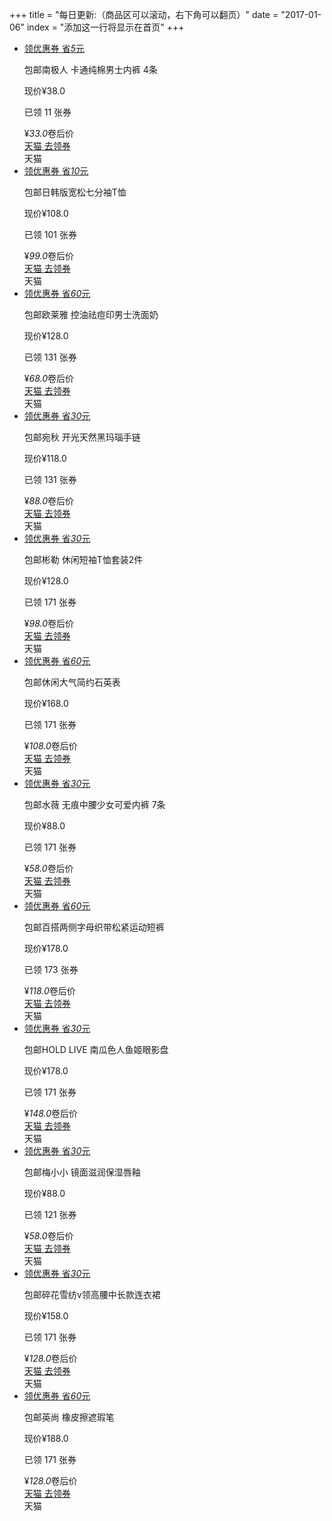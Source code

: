 +++
title = "每日更新:（商品区可以滚动，右下角可以翻页）"
date = "2017-01-06"
index = "添加这一行将显示在首页"
+++

<ul class="pro_detail">
    <li class="pro_detail_to">
        <div class="zk-item">
            <div class="img-area">
                <a class="alink" target="_blank" href="http://c.b1yt.com/h.QYGmNO?cv=2eyUZCNZuh3">
                    <div class="lq">
                        <div class="lq-t">
                            <span class="lq-t-d1">领优惠券</span>
                            <span class="lq-t-d2">省<em>5</em>元</span>
                        </div>
                        <div class="lq-b"></div>
                    </div>
                    <img class="swiper-lazy" data-src="http://img.alicdn.com/bao/uploaded/i4/TB1N.w3PFXXXXbrXpXXXXXXXXXX_!!0-item_pic.jpg_400x400">
                </a>
            </div>
            <p class="title-area item"><span class="post-free">包邮</span>南极人 卡通纯棉男士内裤 4条</p>
            <div class="raw-price-area">现价¥38.0<p class="sold item">已领 11 张券</p></div>
            <div class="info">
                <div class="price-area">
                    <span class="price">¥</span><em class="number-font">33</em><em class="decimal">.0</em><i></i><span class="volume-price">卷后价</span>
                </div>
                <div class="buy-area">
                    <a rel="nofollow" target="_blank" href="http://img.alicdn.com/imgextra/i2/1031382400/TB2eT5PrH0kpuFjy0FjXXcBbVXa_!!1031382400.jpg_400x400">
                        <span class="coupon-amount">天猫</span>
                        <span class="btn-title">去领券</span>
                    </a>
                </div>
                <div class="platform-area"><span>天猫</span><img class="swiper-lazy" data-src="../../img/tmall.png"></div>
            </div>
        </div>
    </li>
    <li class="pro_detail_to">
        <div class="zk-item">
            <div class="img-area">
                <a class="alink" target="_blank" href="http://c.b1yt.com/h.QYGmNO?cv=2eyUZCNZuh3">
                    <div class="lq">
                        <div class="lq-t">
                            <span class="lq-t-d1">领优惠券</span>
                            <span class="lq-t-d2">省<em>10</em>元</span>
                        </div>
                        <div class="lq-b"></div>
                    </div>
                    <img class="swiper-lazy" data-src="http://gd3.alicdn.com/imgextra/i3/1820883543/TB2s4pBpB0kpuFjSsziXXa.oVXa_!!1820883543.jpg_400x400">
                </a>
            </div>
            <p class="title-area item"><span class="post-free">包邮</span>日韩版宽松七分袖T恤</p>
            <div class="raw-price-area">现价¥108.0<p class="sold item">已领 101 张券</p></div>
            <div class="info">
                <div class="price-area">
                    <span class="price">¥</span><em class="number-font">99</em><em class="decimal">.0</em><i></i><span class="volume-price">卷后价</span>
                </div>
                <div class="buy-area">
                    <a rel="nofollow" target="_blank" href="http://c.b1yt.com/h.QYGmNO?cv=2eyUZCNZuh3">
                        <span class="coupon-amount">天猫</span>
                        <span class="btn-title">去领券</span>
                    </a>
                </div>
                <div class="platform-area"><span>天猫</span><img class="swiper-lazy" data-src="../../img/tmall.png"></div>
            </div>
        </div>
    </li>
    <li class="pro_detail_to">
        <div class="zk-item">
            <div class="img-area">
                <a class="alink" target="_blank" href="http://c.b1yt.com/h.QYGmNO?cv=2eyUZCNZuh3">
                    <div class="lq">
                        <div class="lq-t">
                            <span class="lq-t-d1">领优惠券</span>
                            <span class="lq-t-d2">省<em>60</em>元</span>
                        </div>
                        <div class="lq-b"></div>
                    </div>
                    <img class="swiper-lazy" data-src="http://gaitaobao4.alicdn.com/tfscom/i4/TB1qeVLPVXXXXbOXpXXXXXXXXXX_!!0-item_pic.jpg_400x400">
                </a>
            </div>
            <p class="title-area item"><span class="post-free">包邮</span>欧莱雅 控油祛痘印男士洗面奶</p>
            <div class="raw-price-area">现价¥128.0<p class="sold item">已领 131 张券</p></div>
            <div class="info">
                <div class="price-area">
                    <span class="price">¥</span><em class="number-font">68</em><em class="decimal">.0</em><i></i><span class="volume-price">卷后价</span>
                </div>
                <div class="buy-area">
                    <a rel="nofollow" target="_blank" href="http://c.b1yt.com/h.QYGmNO?cv=2eyUZCNZuh3">
                        <span class="coupon-amount">天猫</span>
                        <span class="btn-title">去领券</span>
                    </a>
                </div>
                <div class="platform-area"><span>天猫</span><img class="swiper-lazy" data-src="../../img/tmall.png"></div>
            </div>
        </div>
    </li>
    <li class="pro_detail_to">
        <div class="zk-item">
            <div class="img-area">
                <a class="alink" target="_blank" href="http://c.b1yt.com/h.QYGmNO?cv=2eyUZCNZuh3">
                    <div class="lq">
                        <div class="lq-t">
                            <span class="lq-t-d1">领优惠券</span>
                            <span class="lq-t-d2">省<em>30</em>元</span>
                        </div>
                        <div class="lq-b"></div>
                    </div>
                    <img class="swiper-lazy" data-src="http://gaitaobao1.alicdn.com/tfscom/i3/TB1fxdDOXXXXXXUapXXXXXXXXXX_!!0-item_pic.jpg_400x400">
                </a>
            </div>
            <p class="title-area item"><span class="post-free">包邮</span>宛秋 开光天然黑玛瑙手链</p>
            <div class="raw-price-area">现价¥118.0<p class="sold item">已领 131 张券</p></div>
            <div class="info">
                <div class="price-area">
                    <span class="price">¥</span><em class="number-font">88</em><em class="decimal">.0</em><i></i><span class="volume-price">卷后价</span>
                </div>
                <div class="buy-area">
                    <a rel="nofollow" target="_blank" href="http://c.b1yt.com/h.QYGmNO?cv=2eyUZCNZuh3">
                        <span class="coupon-amount">天猫</span>
                        <span class="btn-title">去领券</span>
                    </a>
                </div>
                <div class="platform-area"><span>天猫</span><img class="swiper-lazy" data-src="../../img/tmall.png"></div>
            </div>
        </div>
    </li>
    <li class="pro_detail_to">
        <div class="zk-item">
            <div class="img-area">
                <a class="alink" target="_blank" href="http://c.b1yt.com/h.QYGmNO?cv=2eyUZCNZuh3">
                    <div class="lq">
                        <div class="lq-t">
                            <span class="lq-t-d1">领优惠券</span>
                            <span class="lq-t-d2">省<em>30</em>元</span>
                        </div>
                        <div class="lq-b"></div>
                    </div>
                    <img class="swiper-lazy" data-src="http://gaitaobao4.alicdn.com/tfscom/i1/TB1qQfwPpXXXXaZXFXXXXXXXXXX_!!0-item_pic.jpg_400x400">
                </a>
            </div>
            <p class="title-area item"><span class="post-free">包邮</span>彬勒 休闲短袖T恤套装2件</p>
            <div class="raw-price-area">现价¥128.0<p class="sold item">已领 171 张券</p></div>
            <div class="info">
                <div class="price-area">
                    <span class="price">¥</span><em class="number-font">98</em><em class="decimal">.0</em><i></i><span class="volume-price">卷后价</span>
                </div>
                <div class="buy-area">
                    <a rel="nofollow" target="_blank" href="http://c.b1yt.com/h.QYGmNO?cv=2eyUZCNZuh3">
                        <span class="coupon-amount">天猫</span>
                        <span class="btn-title">去领券</span>
                    </a>
                </div>
                <div class="platform-area"><span>天猫</span><img class="swiper-lazy" data-src="../../img/tmall.png"></div>
            </div>
        </div>
    </li>
    <li class="pro_detail_to">
        <div class="zk-item">
            <div class="img-area">
                <a class="alink" target="_blank" href="http://c.b1yt.com/h.QYGmNO?cv=2eyUZCNZuh3">
                    <div class="lq">
                        <div class="lq-t">
                            <span class="lq-t-d1">领优惠券</span>
                            <span class="lq-t-d2">省<em>60</em>元</span>
                        </div>
                        <div class="lq-b"></div>
                    </div>
                    <img class="swiper-lazy" data-src="http://gaitaobao1.alicdn.com/tfscom/i3/2932354889/TB2HSkIuSFmpuFjSZFrXXayOXXa_!!2932354889.jpg_400x400">
                </a>
            </div>
            <p class="title-area item"><span class="post-free">包邮</span>休闲大气简约石英表</p>
            <div class="raw-price-area">现价¥168.0<p class="sold item">已领 171 张券</p></div>
            <div class="info">
                <div class="price-area">
                    <span class="price">¥</span><em class="number-font">108</em><em class="decimal">.0</em><i></i><span class="volume-price">卷后价</span>
                </div>
                <div class="buy-area">
                    <a rel="nofollow" target="_blank" href="http://c.b1yt.com/h.QYGmNO?cv=2eyUZCNZuh3">
                        <span class="coupon-amount">天猫</span>
                        <span class="btn-title">去领券</span>
                    </a>
                </div>
                <div class="platform-area"><span>天猫</span><img class="swiper-lazy" data-src="../../img/tmall.png"></div>
            </div>
        </div>
    </li>
    <li class="pro_detail_to">
        <div class="zk-item">
            <div class="img-area">
                <a class="alink" target="_blank" href="http://c.b1yt.com/h.QYGmNO?cv=2eyUZCNZuh3">
                    <div class="lq">
                        <div class="lq-t">
                            <span class="lq-t-d1">领优惠券</span>
                            <span class="lq-t-d2">省<em>30</em>元</span>
                        </div>
                        <div class="lq-b"></div>
                    </div>
                    <img class="swiper-lazy" data-src="http://img.alicdn.com/imgextra/i3/3048974064/TB2amRcwb4npuFjSZFmXXXl4FXa_!!3048974064.jpg_400x400">
                </a>
            </div>
            <p class="title-area item"><span class="post-free">包邮</span>水薇 无痕中腰少女可爱内裤 7条</p>
            <div class="raw-price-area">现价¥88.0<p class="sold item">已领 171 张券</p></div>
            <div class="info">
                <div class="price-area">
                    <span class="price">¥</span><em class="number-font">58</em><em class="decimal">.0</em><i></i><span class="volume-price">卷后价</span>
                </div>
                <div class="buy-area">
                    <a rel="nofollow" target="_blank" href="http://c.b1yt.com/h.QYGmNO?cv=2eyUZCNZuh3">
                        <span class="coupon-amount">天猫</span>
                        <span class="btn-title">去领券</span>
                    </a>
                </div>
                <div class="platform-area"><span>天猫</span><img class="swiper-lazy" data-src="../../img/tmall.png"></div>
            </div>
        </div>
    </li>
    <li class="pro_detail_to">
        <div class="zk-item">
            <div class="img-area">
                <a class="alink" target="_blank" href="http://c.b1yt.com/h.QYGmNO?cv=2eyUZCNZuh3">
                    <div class="lq">
                        <div class="lq-t">
                            <span class="lq-t-d1">领优惠券</span>
                            <span class="lq-t-d2">省<em>60</em>元</span>
                        </div>
                        <div class="lq-b"></div>
                    </div>
                    <img class="swiper-lazy" data-src="http://gd1.alicdn.com/imgextra/i1/1747999933/TB2_jW8qB0kpuFjy1zdXXXuUVXa_!!1747999933.jpg_400x400">
                </a>
            </div>
            <p class="title-area item"><span class="post-free">包邮</span>百搭两侧字母织带松紧运动短裤</p>
            <div class="raw-price-area">现价¥178.0<p class="sold item">已领 173 张券</p></div>
            <div class="info">
                <div class="price-area">
                    <span class="price">¥</span><em class="number-font">118</em><em class="decimal">.0</em><i></i><span class="volume-price">卷后价</span>
                </div>
                <div class="buy-area">
                    <a rel="nofollow" target="_blank" href="http://c.b1yt.com/h.QYGmNO?cv=2eyUZCNZuh3">
                        <span class="coupon-amount">天猫</span>
                        <span class="btn-title">去领券</span>
                    </a>
                </div>
                <div class="platform-area"><span>天猫</span><img class="swiper-lazy" data-src="../../img/tmall.png"></div>
            </div>
        </div>
    </li>
    <li class="pro_detail_to">
        <div class="zk-item">
            <div class="img-area">
                <a class="alink" target="_blank" href="http://c.b1yt.com/h.QYGmNO?cv=2eyUZCNZuh3">
                    <div class="lq">
                        <div class="lq-t">
                            <span class="lq-t-d1">领优惠券</span>
                            <span class="lq-t-d2">省<em>30</em>元</span>
                        </div>
                        <div class="lq-b"></div>
                    </div>
                    <img class="swiper-lazy" data-src="http://gd2.alicdn.com/imgextra/i2/2555036062/TB2QilgsbBmpuFjSZFuXXaG_XXa_!!2555036062.jpg_400x400">
                </a>
            </div>
            <p class="title-area item"><span class="post-free">包邮</span>HOLD LIVE 南瓜色人鱼姬眼影盘</p>
            <div class="raw-price-area">现价¥178.0<p class="sold item">已领 171 张券</p></div>
            <div class="info">
                <div class="price-area">
                    <span class="price">¥</span><em class="number-font">148</em><em class="decimal">.0</em><i></i><span class="volume-price">卷后价</span>
                </div>
                <div class="buy-area">
                    <a rel="nofollow" target="_blank" href="http://c.b1yt.com/h.QYGmNO?cv=2eyUZCNZuh3">
                        <span class="coupon-amount">天猫</span>
                        <span class="btn-title">去领券</span>
                    </a>
                </div>
                <div class="platform-area"><span>天猫</span><img class="swiper-lazy" data-src="../../img/tmall.png"></div>
            </div>
        </div>
    </li>
    <li class="pro_detail_to">
        <div class="zk-item">
            <div class="img-area">
                <a class="alink" target="_blank" href="http://c.b1yt.com/h.QYGmNO?cv=2eyUZCNZuh3">
                    <div class="lq">
                        <div class="lq-t">
                            <span class="lq-t-d1">领优惠券</span>
                            <span class="lq-t-d2">省<em>30</em>元</span>
                        </div>
                        <div class="lq-b"></div>
                    </div>
                    <img class="swiper-lazy" data-src="http://omqxp8we2.bkt.clouddn.com/coupon/2017/5/2/149671361700096278_400x400">
                </a>
            </div>
            <p class="title-area item"><span class="post-free">包邮</span>梅小小 镜面滋润保湿唇釉</p>
            <div class="raw-price-area">现价¥88.0<p class="sold item">已领 121 张券</p></div>
            <div class="info">
                <div class="price-area">
                    <span class="price">¥</span><em class="number-font">58</em><em class="decimal">.0</em><i></i><span class="volume-price">卷后价</span>
                </div>
                <div class="buy-area">
                    <a rel="nofollow" target="_blank" href="http://c.b1yt.com/h.QYGmNO?cv=2eyUZCNZuh3">
                        <span class="coupon-amount">天猫</span>
                        <span class="btn-title">去领券</span>
                    </a>
                </div>
                <div class="platform-area"><span>天猫</span><img class="swiper-lazy" data-src="../../img/tmall.png"></div>
            </div>
        </div>
    </li>
    <li class="pro_detail_to">
        <div class="zk-item">
            <div class="img-area">
                <a class="alink" target="_blank" href="http://c.b1yt.com/h.QYGmNO?cv=2eyUZCNZuh3">
                    <div class="lq">
                        <div class="lq-t">
                            <span class="lq-t-d1">领优惠券</span>
                            <span class="lq-t-d2">省<em>30</em>元</span>
                        </div>
                        <div class="lq-b"></div>
                    </div>
                    <img class="swiper-lazy" data-src="http://gaitaobao2.alicdn.com/tfscom/i4/1994523638/TB2oLRFrSFjpuFjSspbXXXagVXa_!!1994523638.png_400x400">
                </a>
            </div>
            <p class="title-area item"><span class="post-free">包邮</span>碎花雪纺v领高腰中长款连衣裙</p>
            <div class="raw-price-area">现价¥158.0<p class="sold item">已领 171 张券</p></div>
            <div class="info">
                <div class="price-area">
                    <span class="price">¥</span><em class="number-font">128</em><em class="decimal">.0</em><i></i><span class="volume-price">卷后价</span>
                </div>
                <div class="buy-area">
                    <a rel="nofollow" target="_blank" href="http://c.b1yt.com/h.QYGmNO?cv=2eyUZCNZuh3">
                        <span class="coupon-amount">天猫</span>
                        <span class="btn-title">去领券</span>
                    </a>
                </div>
                <div class="platform-area"><span>天猫</span><img class="swiper-lazy" data-src="../../img/tmall.png"></div>
            </div>
        </div>
    </li>
    <li class="pro_detail_to">
        <div class="zk-item">
            <div class="img-area">
                <a class="alink" target="_blank" href="http://c.b1yt.com/h.QYGmNO?cv=2eyUZCNZuh3">
                    <div class="lq">
                        <div class="lq-t">
                            <span class="lq-t-d1">领优惠券</span>
                            <span class="lq-t-d2">省<em>60</em>元</span>
                        </div>
                        <div class="lq-b"></div>
                    </div>
                    <img class="swiper-lazy" data-src="http://img.alicdn.com/imgextra/i4/TB1J1awRFXXXXaTXXXXXXXXXXXX_!!0-item_pic.jpg_400x400">
                </a>
            </div>
            <p class="title-area item"><span class="post-free">包邮</span>英尚 橡皮擦遮瑕笔</p>
            <div class="raw-price-area">现价¥188.0<p class="sold item">已领 171 张券</p></div>
            <div class="info">
                <div class="price-area">
                    <span class="price">¥</span><em class="number-font">128</em><em class="decimal">.0</em><i></i><span class="volume-price">卷后价</span>
                </div>
                <div class="buy-area">
                    <a rel="nofollow" target="_blank" href="http://c.b1yt.com/h.QYGmNO?cv=2eyUZCNZuh3">
                        <span class="coupon-amount">天猫</span>
                        <span class="btn-title">去领券</span>
                    </a>
                </div>
                <div class="platform-area"><span>天猫</span><img class="swiper-lazy" data-src="../../img/tmall.png"></div>
            </div>
        </div>
    </li>
</ul>
